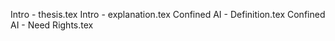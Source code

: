 Intro - thesis.tex
Intro - explanation.tex
Confined AI - Definition.tex
Confined AI - Need Rights.tex